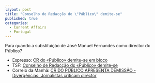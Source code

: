 ```yaml
---
layout: post
title: "Conselho de Redacção do \"Público\" demite-se"
published: true
categories:
  - Current Affairs
  - Portugal
---
```

<p>Para quando a substituição de José Manuel Fernandes como director do Público?</p>
<ul>
<li>Expresso: <a href="http://online.expresso.pt/1pagina/artigo.asp?id=24744734">CR do «Público» demite-se em bloco</a></li>
<li>TSF: <a href="http://tsf.sapo.pt/online/vida/interior.asp?id&#95;artigo=TSF149574" title="TSF Online">Conselho de Redacção do «Público» demite-se</a></li>
<li>Correio da Manhã: <a href="http://www.correiodamanha.pt/noticia.asp?id=112461&amp;idselect=92&amp;idCanal=92&amp;p=94"> CR DO PÚBLICO APRESENTA DEMISSÃO - Divergências: Jornalistas criticam director</a></li>
</ul>



